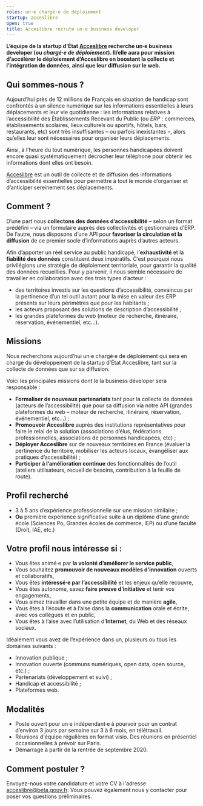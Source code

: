 ```yaml
---
roles: un·e chargé·e de déploiement
startup: acceslibre
open: true
title: Acceslibre recrute un·e business developer
---
```


**L’équipe de la startup d'État [Acceslibre](https://acceslibre.beta.gouv.fr/) recherche un·e business developer (ou *chargé·e de déploiement*). Il/elle aura pour mission d’accélérer le déploiement d’Acceslibre en boostant la collecte et l’intégration de données, ainsi que leur diffusion sur le web.**

## Qui sommes-nous ?

Aujourd’hui près de 12 millions de Français en situation de handicap sont confrontés à un silence numérique sur les informations essentielles à leurs déplacements et leur vie quotidienne : les informations relatives à l’accessibilité des Établissements Recevant du Public (ou *ERP* : commerces, établissements scolaires, lieux culturels ou sportifs, hôtels, bars, restaurants, etc) sont très insuffisantes – ou parfois inexistantes –, alors qu’elles leur sont nécessaires pour organiser leurs déplacements.

Ainsi, à l’heure du tout numérique, les personnes handicapées doivent encore quasi systématiquement décrocher leur téléphone pour obtenir les informations dont elles ont besoin.

[Acceslibre](https://acceslibre.beta.gouv.fr/) est un outil de collecte et de diffusion des informations d’accessibilité essentielles pour permettre à tout le monde d’organiser et d’anticiper sereinement ses déplacements.

## Comment ?

D’une part nous **collectons des données d’accessibilité** – selon un format prédéfini – via un formulaire auprès des collectivités et gestionnaires d’ERP. De l’autre, nous disposons d’une API pour **favoriser la circulation et la diffusion** de ce premier socle d’informations auprès d’autres acteurs.

Afin d’apporter un réel service au public handicapé, l’**exhaustivité** et la **fiabilité des données** constituent deux impératifs. C’est pourquoi nous privilégions une stratégie de déploiement territoriale, pour garantir la qualité des données recueillies. Pour y parvenir, il nous semble nécessaire de travailler en collaboration avec des trois types d’acteur :

- des territoires investis sur les questions d’accessibilité, convaincus par la pertinence d’un tel outil autant pour la mise en valeur des ERP présents sur leurs périmètres que pour les habitants ;
- les acteurs proposant des solutions de description d’accessibilité ;
- les grandes plateformes du web (moteur de recherche, itinéraire, réservation, événementiel, etc…).

## Missions

Nous recherchons aujourd’hui un·e chargé·e de déploiement qui sera en charge du développement de la startup d'État Acceslibre, tant sur la collecte de données que sur sa diffusion.

Voici les principales missions dont le·la business déveloper sera responsable :

- **Formaliser de nouveaux partenariats** tant pour la collecte de données (acteurs de l’accessibilité) que pour sa diffusion via notre API (grandes plateformes du web – moteur de recherche, itinéraire, réservation, événementiel, etc…) ;
- **Promouvoir Acceslibre** auprès des institutions représentatives pour faire le relai de la solution (associations d’élus, fédérations professionnelles, associations de personnes handicapées, etc) ;
- **Déployer Acceslibre** sur de nouveaux territoires en France (évaluer la pertinence du territoire, mobiliser les acteurs locaux, évangéliser aux pratiques d’accessibilité) ;
- **Participer à l’amélioration continue** des fonctionnalités de l’outil (ateliers utilisateurs, recueil de besoins, contribution à la feuille de route).

## Profil recherché

- 3 à 5 ans d’expérience professionnelle sur une mission similaire ;
- **Ou** première expérience significative suite à un diplôme d’une grande école (Sciences Po, Grandes écoles de commerce, IEP) ou d’une faculté (Droit, IAE, etc.)

## Votre profil nous intéresse si :

- Vous êtes animé·e par **la volonté d’améliorer le service public**,
- Vous souhaitez **promouvoir de nouveaux modèles d’innovation** ouverts et collaboratifs,
- Vous êtes **intéressé·e par l’accessibilité** et les enjeux qu’elle recouvre,
- Vous êtes autonome, savez **faire preuve d’initiative** et tenir vos engagements,
- Vous aimez travailler dans une petite équipe et de manière **agile**,
- Vous êtes à l’écoute et à l’aise dans la **communication** orale et écrite, avec vos collègues et en public,
- Vous êtes à l’aise avec l’utilisation d’**Internet**, du Web et des réseaux sociaux.

Idéalement vous avez de l’expérience dans un, plusieurs ou tous les domaines suivants :

- Innovation publique ;
- Innovation ouverte (communs numériques, open data, open source, etc.) ;
- Partenariats (développement et suivi) ;
- Handicap et accessibilité ;
- Plateformes web.

## Modalités

- Poste ouvert pour un·e indépendant·e à pourvoir pour un contrat d’environ 3 jours par semaine sur 3 à 6 mois, en télétravail.
- Réunions d'équipe régulières en format visio. Des réunions en présentiel occasionnelles à prévoir sur Paris.
- Démarrage à partir de la rentrée de septembre 2020.

## Comment postuler ?

Envoyez-nous votre candidature et votre CV à l'adresse [acceslibre@beta.gouv.fr](mailto:acceslibre@beta.gouv.fr?Subject=%5BCandidature%5D%20Poste%20de%20business%20developer%20Acceslibre). Vous pouvez également nous y contacter pour poser vos questions préliminaires.
